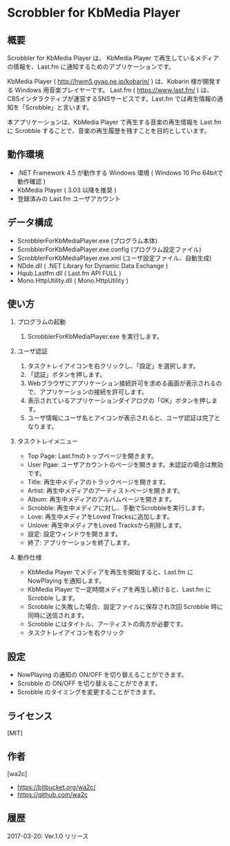 ﻿Scrobbler for KbMedia Player
============================

## 概要

Scrobbler for KbMedia Player は、 KbMedia Player で再生しているメディアの情報を、Last.fm に通知するためのアプリケーションです。

KbMedia Player ( http://hwm5.gyao.ne.jp/kobarin/ ) は、Kobarin 様が開発する Windows 用音楽プレイヤーです。
Last.fm ( https://www.last.fm/ ) は、CBSインタラクティブが運営するSNSサービスです。Last.fm では再生情報の通知を「Scrobble」と言います。

本アプリケーションは、KbMedia Player で再生する音楽の再生情報を Last.fm に Scrobble することで、音楽の再生履歴を残すことを目的としています。


## 動作環境

* .NET Framework 4.5 が動作する Windows 環境 ( Windows 10 Pro 64bitで動作確認 )
* KbMedia Player ( 3.03 以降を推奨 )
* 登録済みの Last.fm ユーザアカウント


## データ構成

* ScrobblerForKbMediaPlayer.exe        (プログラム本体)
* ScrobblerForKbMediaPlayer.exe.config (プログラム設定ファイル)
* ScrobblerForKbMediaPlayer.exe.xml    (ユーザ設定ファイル、自動生成)
* NDde.dll                             ( .NET Library for Dynamic Data Exchange )
* Hqub.Lastfm.dll                      ( Last.fm API FULL )
* Mono.HttpUtility.dll                 ( Mono.HttpUtility )


## 使い方

1. プログラムの起動
    1. ScrobblerForKbMediaPlayer.exe を実行します。

2. ユーザ認証
    1. タスクトレイアイコンを右クリックし、「設定」を選択します。
    2. 「認証」ボタンを押します。
    3. Webブラウザにアプリケーション接続許可を求める画面が表示されるので、アプリケーションの接続を許可します。
    4. 表示されているアプリケーションダイアログの「OK」ボタンを押します。
    5. ユーザ情報にユーザ名とアイコンが表示されると、ユーザ認証は完了となります。

3. タスクトレイメニュー
    * Top Page: Last.fmのトップページを開きます。
    * User Pgae: ユーザアカウントのページを開きます。未認証の場合は無効です。
    * Title: 再生中メディアのトラックページを開きます。
    * Artist: 再生中メディアのアーティストページを開きます。
    * Album: 再生中メディアのアルバムページを開きます。
    * Scrobble: 再生中メディアに対し、手動でScrobbleを実行します。
    * Love: 再生中メディアをLoved Tracksに追加します。
    * Unlove: 再生中メディアをLoved Tracksから削除します。
    * 設定: 設定ウィンドウを開きます。
    * 終了: アプリケーションを終了します。

4. 動作仕様
    * KbMedia Player でメディアを再生を開始すると、Last.fm に NowPlaying を通知します。
    * KbMedia Player で一定時間メディアを再生し続けると、Last.fm に Scrobble します。
    * Scrobble に失敗した場合、設定ファイルに保存され次回 Scrobble 時に同時に送信されます。
    * Scrobble にはタイトル、アーティストの両方が必要です。
    * タスクトレイアイコンを右クリック


## 設定

* NowPlaying の通知の ON/OFF を切り替えることができます。
* Scrobble の ON/OFF を切り替えることができます。
* Scrobble のタイミングを変更することができます。


## ライセンス

[MIT]


## 作者

[wa2c]
* https://bitbucket.org/wa2c/
* https://github.com/wa2c


## 履歴

2017-03-20: Ver.1.0 リリース


